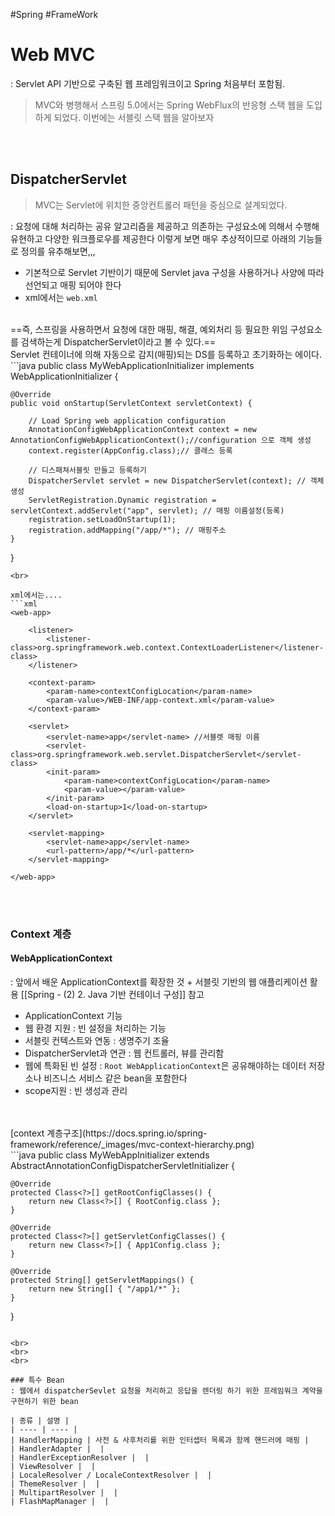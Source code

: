 #Spring #FrameWork 

# Web MVC
: Servlet API 기반으로 구축된 웹 프레임워크이고 Spring 처음부터 포함됨.

>MVC와 병행해서 스프링 5.0에서는 Spring WebFlux의 반응형 스택 웹을 도입하게 되었다. 이번에는 서블릿 스택 웹을 알아보자
<br>
<br>

## DispatcherServlet
> MVC는  Servlet에 위치한 중앙컨트롤러 패턴을 중심으로 설계되었다.  

: 요청에 대해 처리하는 공유 알고리즘을 제공하고 의존하는 구성요소에 의해서 수행해 유현하고 다양한 워크플로우를 제공한다
이렇게 보면 매우 추상적이므로 아래의 기능들로 정의를 유추해보면,,,
<br>
- 기본적으로 Servlet 기반이기 때문에 Servlet java 구성을 사용하거나 사양에 따라 선언되고 매핑 되어야 한다
- xml에서는 `web.xml`
<br>
==즉, 스프링을 사용하면서 요청에 대한 매핑, 해결, 예외처리 등 필요한 위임 구성요소를 검색하는게 DispatcherServlet이라고 볼 수 있다.==

<br>
Servlet 컨테이너에 의해 자동으로 감지(매핑)되는 DS를 등록하고 초기화하는 에이다.
```java
public class MyWebApplicationInitializer implements WebApplicationInitializer {

	@Override
	public void onStartup(ServletContext servletContext) {

		// Load Spring web application configuration
		AnnotationConfigWebApplicationContext context = new AnnotationConfigWebApplicationContext();//configuration 으로 객체 생성
		context.register(AppConfig.class);// 클래스 등록

		// 디스패쳐서블릿 만들고 등록하기
		DispatcherServlet servlet = new DispatcherServlet(context); // 객체 생성
		ServletRegistration.Dynamic registration = servletContext.addServlet("app", servlet); // 매핑 이름설정(등록)
		registration.setLoadOnStartup(1);
		registration.addMapping("/app/*"); // 매핑주소
	}
}
```
<br>

xml에서는....
```xml
<web-app>

	<listener>
		<listener-class>org.springframework.web.context.ContextLoaderListener</listener-class>
	</listener>

	<context-param>
		<param-name>contextConfigLocation</param-name>
		<param-value>/WEB-INF/app-context.xml</param-value>
	</context-param>

	<servlet>
		<servlet-name>app</servlet-name> //서블렛 매핑 이름
		<servlet-class>org.springframework.web.servlet.DispatcherServlet</servlet-class>
		<init-param>
			<param-name>contextConfigLocation</param-name>
			<param-value></param-value>
		</init-param>
		<load-on-startup>1</load-on-startup>
	</servlet>

	<servlet-mapping>
		<servlet-name>app</servlet-name>
		<url-pattern>/app/*</url-pattern>
	</servlet-mapping>

</web-app>
```
<br>
<br>

### Context 계층
#### WebApplicationContext
:  앞에서 배운  ApplicationContext를 확장한 것 + 서블릿 기반의 웹 애플리케이션 활용
[[Spring - (2) 2. Java 기반 컨테이너 구성]] 참고
<br>

- ApplicationContext 기능
-  웹 환경 지원 : 빈 설정을 처리하는 기능
- 서블릿 컨텍스트와 연동 : 생명주기 조율
- DispatcherServlet과 연관 : 웹 컨트롤러, 뷰를 관리함
- 웹에 특화된 빈 설정 : `Root WebApplicationContext`은 공유해야하는 데이터 저장소나 비즈니스 서비스 같은 bean을 포함한다
- scope지원 : 빈 생성과 관리

<br>
<br>
[context 계층구조](https://docs.spring.io/spring-framework/reference/_images/mvc-context-hierarchy.png)
<br>
```java
public class MyWebAppInitializer extends AbstractAnnotationConfigDispatcherServletInitializer {

	@Override
	protected Class<?>[] getRootConfigClasses() {
		return new Class<?>[] { RootConfig.class };
	}

	@Override
	protected Class<?>[] getServletConfigClasses() {
		return new Class<?>[] { App1Config.class };
	}

	@Override
	protected String[] getServletMappings() {
		return new String[] { "/app1/*" };
	}
}
```

<br>
<br>
<br>

### 특수 Bean
: 웹에서 dispatcherSevlet 요청을 처리하고 응답을 렌더링 하기 위한 프레임워크 계약을 구현하기 위한 bean

| 종류 | 설명 |
| ---- | ---- |
| HandlerMapping | 사전 & 사후처리를 위한 인터셉터 목록과 함께 핸드러에 매핑 |
| HandlerAdapter |  |
| HandlerExceptionResolver |  |
| ViewResolver |  |
| LocaleResolver / LocaleContextResolver |  |
| ThemeResolver |  |
| MultipartResolver |  |
| FlashMapManager |  |